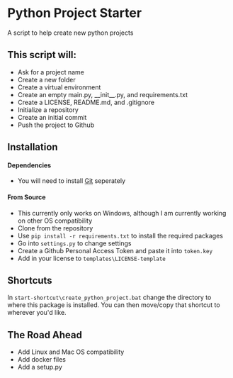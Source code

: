 # Python Project Starter
A script to help create new python projects
## This script will:
* Ask for a project name
* Create a new folder
* Create a virtual environment
* Create an empty main.py, \_\_init\_\_.py, and requirements.txt
* Create a LICENSE, README.md, and .gitignore
* Initialize a repository
* Create an initial commit
* Push the project to Github
## Installation
#### Dependencies
* You will need to install [Git](https://git-scm.com/downloads) seperately
#### From Source
* This currently only works on Windows, although I am currently working on other OS compatibility
* Clone from the repository
* Use `pip install -r requirements.txt` to install the required packages
* Go into `settings.py` to change settings
* Create a Github Personal Access Token and paste it into `token.key`
* Add in your license to `templates\LICENSE-template`
## Shortcuts
In `start-shortcut\create_python_project.bat` change the directory to where this package is installed. You can then move/copy that shortcut to wherever you'd like.
## The Road Ahead
* Add Linux and Mac OS compatibility
* Add docker files
* Add a setup.py